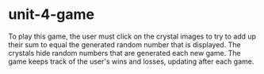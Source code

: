 # unit-4-game

To play this game, the user must click on the crystal images to try to add up their sum to equal the generated random number that is displayed.  The crystals hide random numbers that are generated each new game.  The game keeps track of the user's wins and losses, updating after each game.